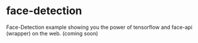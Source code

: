 # face-detection
Face-Detection example showing you the power of tensorflow and face-api (wrapper) on the web.   (coming soon)
